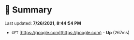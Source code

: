 # 📖 Summary
Last updated: **7/26/2021, 8:44:54 PM**

- `GET` [https://google.com](https://google.com) - **Up** (267ms)
